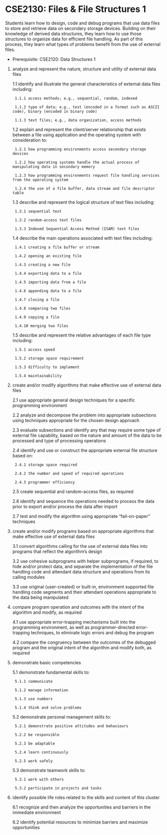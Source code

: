 # CSE2130: Files & File Structures 1

Students learn how to design, code and debug programs that use data files to store and retrieve data on secondary storage devices. Building on their knowledge of derived data structures, they learn how to use those structures to organize data for efficient file handling. As part of this process, they learn what types of problems benefit from the use of external files.

* Prerequisite: CSE2120: Data Structures 1

1. analyze and represent the nature, structure and utility of external data files

    1.1 identify and illustrate the general characteristics of external data files including:

        1.1.1 access methods; e.g., sequential, random, indexed

        1.1.2 type of data; e.g., text (encoded in a format such as ASCII code), binary (encoded in binary code)

        1.1.3 text files; e.g., data organization, access methods

    1.2 explain and represent the client/server relationship that exists between a file using application and the operating system with consideration to:

        1.2.1 how programming environments access secondary storage devices

        1.2.2 how operating systems handle the actual process of manipulating data in secondary memory

        1.2.3 how programming environments request file handling services from the operating system

        1.2.4 the use of a file buffer, data stream and file descriptor table

    1.3 describe and represent the logical structure of text files including:

        1.3.1 sequential text

        1.3.2 random-access text files

        1.3.3 Indexed Sequential Access Method (ISAM) text files

    1.4 describe the main operations associated with text files including:

        1.4.1 creating a file buffer or stream

        1.4.2 opening an existing file

        1.4.3 creating a new file

        1.4.4 exporting data to a file

        1.4.5 importing data from a file

        1.4.6 appending data to a file

        1.4.7 closing a file

        1.4.8 comparing two files

        1.4.9 copying a file

        1.4.10 merging two files

    1.5 describe and represent the relative advantages of each file type including:

        1.5.1 access speed

        1.5.2 storage space requirement

        1.5.3 difficulty to implement

        1.5.4 maintainability

2. create and/or modify algorithms that make effective use of external data files

    2.1 use appropriate general design techniques for a specific programming environment

    2.2 analyze and decompose the problem into appropriate subsections using techniques appropriate for the chosen design approach

    2.3 evaluate subsections and identify any that may require some type of external file capability, based on the nature and amount of the data to be processed and type of processing operations

    2.4 identify and use or construct the appropriate external file structure based on:

        2.4.1 storage space required

        2.4.2 the number and speed of required operations

        2.4.3 programmer efficiency

    2.5 create sequential and random-access files, as required

    2.6 identify and sequence the operations needed to process the data prior to export and/or process the data after import

    2.7 test and modify the algorithm using appropriate “fail-on-paper” techniques

3. create and/or modify programs based on appropriate algorithms that make effective use of external data files

    3.1 convert algorithms calling for the use of external data files into programs that reflect the algorithm’s design

    3.2 use cohesive subprograms with helper subprograms, if required, to hide and/or protect data, and separate the implementation of the file handling code and attendant data structure and operations from its calling modules

    3.3 use original (user-created) or built-in, environment supported file handling code segments and their attendant operations appropriate to the data being manipulated

4. compare program operation and outcomes with the intent of the algorithm and modify, as required

    4.1 use appropriate error-trapping mechanisms built into the programming environment, as well as programmer-directed error-trapping techniques, to eliminate logic errors and debug the program

    4.2 compare the congruency between the outcomes of the debugged program and the original intent of the algorithm and modify both, as required

5. demonstrate basic competencies

    5.1 demonstrate fundamental skills to:

        5.1.1 communicate

        5.1.2 manage information

        5.1.3 use numbers

        5.1.4 think and solve problems

    5.2 demonstrate personal management skills to:

        5.2.1 demonstrate positive attitudes and behaviours

        5.2.2 be responsible

        5.2.3 be adaptable

        5.2.4 learn continuously

        5.2.5 work safely

    5.3 demonstrate teamwork skills to:

        5.3.1 work with others

        5.3.2 participate in projects and tasks

6. identify possible life roles related to the skills and content of this cluster

    6.1 recognize and then analyze the opportunities and barriers in the immediate environment

    6.2 identify potential resources to minimize barriers and maximize opportunities
